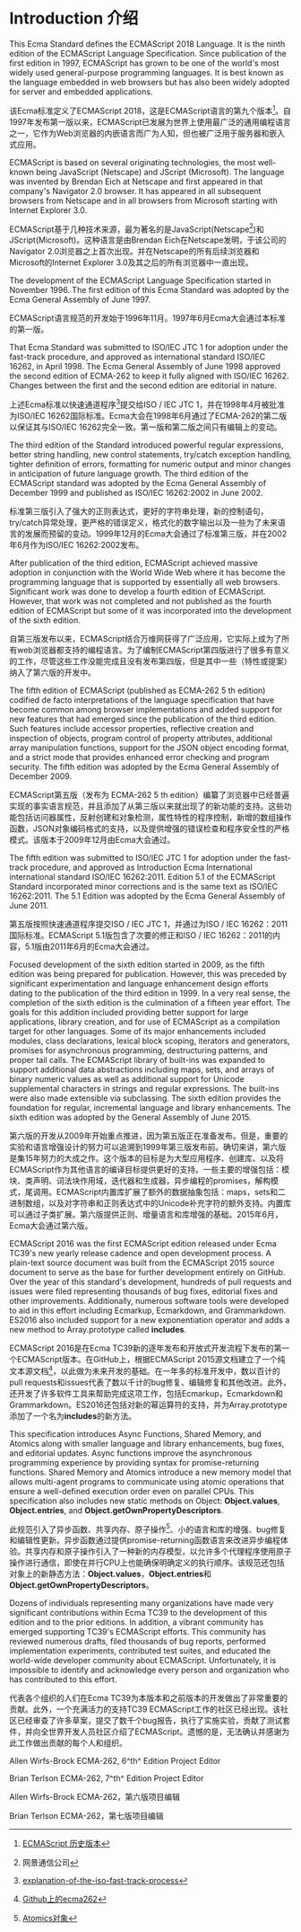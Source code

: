 # Introduction 介绍

This Ecma Standard defines the ECMAScript 2018 Language. It is the ninth edition of the ECMAScript Language Specification. Since publication of the first edition in 1997, ECMAScript has grown to be one of the world's most widely used general-purpose programming languages. It is best known as the language embedded in web browsers but has also been widely adopted for server and embedded applications.

该Ecma标准定义了ECMAScript 2018，这是ECMAScript语言的第九个版本[^1]。自1997年发布第一版以来，ECMAScript已发展为世界上使用最广泛的通用编程语言之一，它作为Web浏览器的内嵌语言而广为人知，但也被广泛用于服务器和嵌入式应用。

ECMAScript is based on several originating technologies, the most well-known being JavaScript (Netscape) and JScript (Microsoft). The language was invented by Brendan Eich at Netscape and first appeared in that company's Navigator 2.0 browser. It has appeared in all subsequent browsers from Netscape and in all browsers from Microsoft starting with Internet Explorer 3.0.

ECMAScript基于几种技术来源，最为著名的是JavaScript(Netscape[^2])和JScript(Microsoft)。这种语言是由Brendan Eich在Netscape发明，于该公司的Navigator 2.0浏览器之上首次出现。并在Netscape的所有后续浏览器和Microsoft的Internet Explorer 3.0及其之后的所有浏览器中一直出现。

The development of the ECMAScript Language Specification started in November 1996. The first edition of this Ecma Standard was adopted by the Ecma General Assembly of June 1997.

ECMAScript语言规范的开发始于1996年11月。1997年6月Ecma大会通过本标准的第一版。

That Ecma Standard was submitted to ISO/IEC JTC 1 for adoption under the fast-track procedure, and approved as international standard ISO/IEC 16262, in April 1998. The Ecma General Assembly of June 1998 approved the second edition of ECMA-262 to keep it fully aligned with ISO/IEC 16262. Changes between the first and the second edition are editorial in nature.

上述Ecma标准以快速通道程序[^3]提交给ISO / IEC JTC 1，并在1998年4月被批准为ISO/IEC 16262国际标准。Ecma大会在1998年6月通过了ECMA-262的第二版以保证其与ISO/IEC 16262完全一致。第一版和第二版之间只有编辑上的变动。

The third edition of the Standard introduced powerful regular expressions, better string handling, new control statements, try/catch exception handling, tighter definition of errors, formatting for numeric output and minor changes in anticipation of future language growth. The third edition of the ECMAScript standard was adopted by the Ecma General Assembly of December 1999 and published as ISO/IEC 16262:2002 in June 2002.

标准第三版引入了强大的正则表达式，更好的字符串处理，新的控制语句，try/catch异常处理，更严格的错误定义，格式化的数字输出以及一些为了未来语言的发展而预留的变动。1999年12月的Ecma大会通过了标准第三版，并在2002年6月作为ISO/IEC 16262:2002发布。

After publication of the third edition, ECMAScript achieved massive adoption in conjunction with the World Wide Web where it has become the programming language that is supported by essentially all web browsers. Significant work was done to develop a fourth edition of ECMAScript. However, that work was not completed and not published as the fourth edition of ECMAScript but some of it was incorporated into the development of the sixth edition.

自第三版发布以来，ECMAScript结合万维网获得了广泛应用，它实际上成为了所有web浏览器都支持的编程语言。为了编制ECMAScript第四版进行了很多有意义的工作，尽管这些工作没能完成且没有发布第四版，但是其中一些（特性或提案）纳入了第六版的开发中。

The fifth edition of ECMAScript (published as ECMA-262 5 th edition) codified de facto interpretations of the language specification that have become common among browser implementations and added support for new features that had emerged since the publication of the third edition. Such features include accessor properties, reflective creation and inspection of objects, program control of property attributes, additional array manipulation functions, support for the JSON object encoding format, and a strict mode that provides enhanced error checking and program security. The fifth edition was adopted by the Ecma General Assembly of December 2009.

ECMAScript第五版（发布为 ECMA-262 5 th edition）编纂了浏览器中已经普遍实现的事实语言规范，并且添加了从第三版以来就出现了的新功能的支持。这些功能包括访问器属性，反射创建和对象检测，属性特性的程序控制，新增的数组操作函数，JSON对象编码格式的支持，以及提供增强的错误检查和程序安全性的严格模式。该版本于2009年12月由Ecma大会通过。

The fifth edition was submitted to ISO/IEC JTC 1 for adoption under the fast-track procedure, and approved as Introduction Ecma International international standard ISO/IEC 16262:2011. Edition 5.1 of the ECMAScript Standard incorporated minor corrections and is the same text as ISO/IEC 16262:2011. The 5.1 Edition was adopted by the Ecma General Assembly of June 2011.

第五版按照快速通道程序提交ISO / IEC JTC 1，并通过为ISO / IEC 16262：2011国际标准。ECMAScript 5.1版包含了次要的修正和ISO / IEC 16262：2011的内容，5.1版由2011年6月的Ecma大会通过。

Focused development of the sixth edition started in 2009, as the fifth edition was being prepared for publication. However, this was preceded by significant experimentation and language enhancement design efforts dating to the publication of the third edition in 1999. In a very real sense, the completion of the sixth edition is the culmination of a fifteen year effort. The goals for this addition included providing better support for large applications, library creation, and for use of ECMAScript as a compilation target for other languages. Some of its major enhancements included modules, class declarations, lexical block scoping, iterators and generators, promises for asynchronous programming, destructuring patterns, and proper tail calls. The ECMAScript library of built-ins was expanded to support additional data abstractions including maps, sets, and arrays of binary numeric values as well as additional support for Unicode supplemental characters in strings and regular expressions. The built-ins were also made extensible via subclassing. The sixth edition provides the foundation for regular, incremental language and library enhancements. The sixth edition was adopted by the General Assembly of June 2015.

第六版的开发从2009年开始重点推进，因为第五版正在准备发布。但是，重要的实验和语言增强设计的努力可以追溯到1999年第三版发布前。确切来讲，第六版是集15年努力的大成之作。这个版本的目标是为大型应用程序、创建库、以及将ECMAScript作为其他语言的编译目标提供更好的支持。一些主要的增强包括：模块、类声明、词法块作用域，迭代器和生成器，异步编程的promises，解构模式，尾调用。ECMAScript内置库扩展了额外的数据抽象包括：maps，sets和二进制数组，以及对字符串和正则表达式中的Unicode补充字符的额外支持。内置库可以通过子类扩展。第六版提供正则、增量语言和库增强的基础。2015年6月，Ecma大会通过第六版。

ECMAScript 2016 was the first ECMAScript edition released under Ecma TC39's new yearly release cadence and open development process. A plain-text source document was built from the ECMAScript 2015 source document to serve as the base for further development entirely on GitHub. Over the year of this standard's development, hundreds of pull requests and issues were filed representing thousands of bug fixes, editorial fixes and other improvements. Additionally, numerous software tools were developed to aid in this effort including Ecmarkup, Ecmarkdown, and Grammarkdown. ES2016 also included support for a new exponentiation operator and adds a new method to Array.prototype called **includes**.

ECMAScript 2016是在Ecma TC39新的逐年发布和开放式开发流程下发布的第一个ECMAScript版本。在GitHub上，根据ECMAScript 2015源文档建立了一个纯文本源文档[^4]，以此做为未来开发的基础。在一年多的标准开发中，数以百计的pull requests和issues代表了数以千计的bug修复、编辑修复和其他改进。此外，还开发了许多软件工具来帮助完成这项工作，包括Ecmarkup，Ecmarkdown和Grammarkdown。ES2016还包括对新的幂运算符的支持，并为Array.prototype添加了一个名为**includes**的新方法。

This specification introduces Async Functions, Shared Memory, and Atomics along with smaller language and library enhancements, bug fixes, and editorial updates. Async functions improve the asynchronous programming experience by providing syntax for promise-returning functions. Shared Memory and Atomics introduce a new memory model that allows multi-agent programs to communicate using atomic operations that ensure a well-defined execution order even on parallel CPUs. This specification also includes new static methods on Object: **Object.values**, **Object.entries**, and **Object.getOwnPropertyDescriptors**.

此规范引入了异步函数、共享内存、原子操作[^5]、小的语言和库的增强、bug修复和编辑性更新。异步函数通过提供promise-returning函数语言来改进异步编程体验。共享内存和原子操作引入了一种新的内存模型，以允许多个代理程序使用原子操作进行通信，即使在并行CPU上也能确保明确定义的执行顺序。该规范还包括对象上的新静态方法：**Object.values**，**Object.entries**和**Object.getOwnPropertyDescriptors**。

Dozens of individuals representing many organizations have made very significant contributions within Ecma TC39 to the development of this edition and to the prior editions. In addition, a vibrant community has emerged supporting TC39's ECMAScript efforts. This community has reviewed numerous drafts, filed thousands of bug reports, performed implementation experiments, contributed test suites, and educated the world-wide developer community about ECMAScript. Unfortunately, it is impossible to identify and acknowledge every person and organization who has contributed to this effort.

代表各个组织的人们在Ecma TC39为本版本和之前版本的开发做出了非常重要的贡献。此外，一个充满活力的支持TC39 ECMAScript工作的社区已经出现。该社区已经审查了许多草案，提交了数千个bug报告，执行了实施实验，贡献了测试套件，并向全世界开发人员社区介绍了ECMAScript。遗憾的是，无法确认并感谢为此工作做出贡献的每个人和组织。

Allen Wirfs-Brock
ECMA-262, 6^th^ Edition Project Editor

Brian Terlson
ECMA-262, 7^th^ Edition Project Editor

Allen Wirfs-Brock
ECMA-262，第六版项目编辑

Brian Terlson
ECMA-262，第七版项目编辑

[^1]: [ECMAScript 历史版本](https://developer.mozilla.org/zh-CN/docs/Web/JavaScript/Language_Resources)
[^2]: 网景通信公司
[^3]: [explanation-of-the-iso-fast-track-process](https://blogs.msdn.microsoft.com/brian_jones/2007/01/29/explanation-of-the-iso-fast-track-process)
[^4]: [Github上的ecma262](https://github.com/tc39/ecma262)
[^5]: [Atomics对象](https://developer.mozilla.org/zh-CN/docs/Web/JavaScript/Reference/Global_Objects/Atomics)